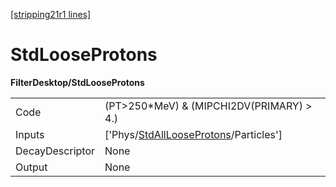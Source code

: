 [[stripping21r1 lines]](./stripping21r1-index)

# StdLooseProtons

**FilterDesktop/StdLooseProtons**

|                 |                                                                                               |
|-----------------|-----------------------------------------------------------------------------------------------|
| Code            | (PT\>250\*MeV) & (MIPCHI2DV(PRIMARY) \> 4.)                                                   |
| Inputs          | ['Phys/[StdAllLooseProtons](./stripping21r1-commonparticles-stdalllooseprotons)/Particles'] |
| DecayDescriptor | None                                                                                          |
| Output          | None                                                                                          |
